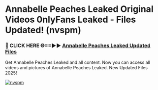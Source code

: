 # Annabelle Peaches Leaked Original Videos 0nlyFans Leaked - Files Updated! (nvspm)

<h3>🔴 CLICK HERE 🌐==►► <a href="https://tinyurl.com/2m67pmp6" rel="nofollow">Annabelle Peaches Leaked Updated Files</a></h3>

Get Annabelle Peaches Leaked and all content. Now you can access all videos and pictures of Annabelle Peaches Leaked. New Updated Files 2025!

[![nvspm](https://i.imgur.com/H4QAA4z.gif)](https://tinyurl.com/2m67pmp6)